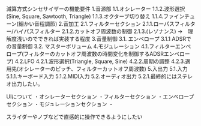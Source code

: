 
減算方式シンセサイザーの機能要件
1.音源部
    1.1.オシレーター
        1.1.2.波形選択(Sine, Square, Sawtooth, Triangle)
        1.1.3.オクターブ切り替え
        1.1.4.ファインチューン(細かい音程調節)
2.音加工
    2.1.フィルターセクション
        2.1.1.ローパスフィルター/ハイパスフィルター
        2.1.2.カットオフ周波数の制御
        2.1.3.(レゾナンス) ->　理解度浅いのでできれば実装する程度
3.音量制御
    3.1. エンベロープ
        3.1.1 ADSRでの音量制御
    3.2. マスターボリューム
4.モジュレーション
    4.1.フィルターエンベロープ(フィルターのカットオフ周波数の時間変化を制御するADSRエンベロープ)
    4.2.LFO
        4.2.1.波形選択(Triangle, Square, Sine)
        4.2.2.周期の調整
        4.2.3.適用先(オシレーターのピッチ、フィルターカットオフ周波数)
5.入出力
    5.1.入力
        5.1.1.キーボード入力
        5.1.2.MIDI入力
    5.2.オーディオ出力
        5.2.1.最終的にはステレオ出力したい。


UIについて
・オシレーターセクション
・フィルターセクション
・エンベロープセクション
・モジュレーションセクション
・

スライダーやノブなどで直感的に操作できるようにしたい
